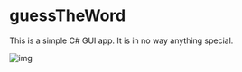 # guessTheWord

This is a simple C# GUI app. It is in no way anything special.

![img](https://github.com/codemicro/guessTheWord/blob/master/image.png)
